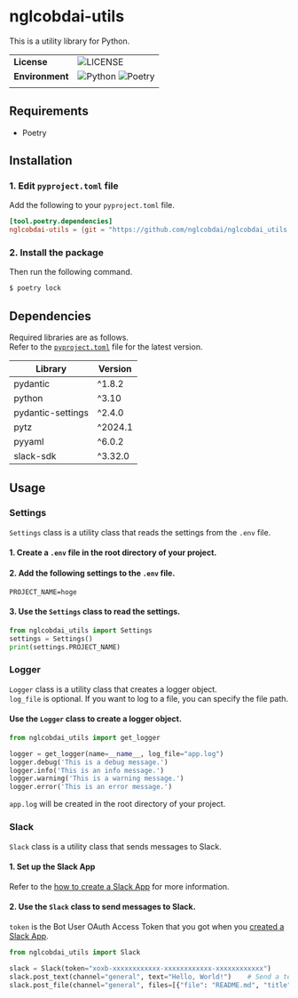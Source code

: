 # nglcobdai-utils

This is a utility library for Python.

|                 |                                                                                                                                                                          |
| --------------- | ------------------------------------------------------------------------------------------------------------------------------------------------------------------------ |
| **License**     | ![LICENSE](https://img.shields.io/badge/license-MIT-blue.svg?style=flat)                                                                                                 |
| **Environment** | ![Python](https://img.shields.io/badge/-Python_3.10-F9DC3E.svg?logo=python&style=flat) ![Poetry](https://img.shields.io/badge/-Poetry-2c2d72.svg?logo=python&style=flat) |
|                 |

## Requirements

- Poetry

## Installation

### 1. Edit `pyproject.toml` file

Add the following to your `pyproject.toml` file.

```toml
[tool.poetry.dependencies]
nglcobdai-utils = {git = "https://github.com/nglcobdai/nglcobdai_utils.git", tag = "v0.0.1"}

```

### 2. Install the package

Then run the following command.

```sh
$ poetry lock
```

## Dependencies

Required libraries are as follows.  
Refer to the [`pyproject.toml`](pyproject.toml) file for the latest version.

| Library           | Version |
| ----------------- | ------- |
| pydantic          | ^1.8.2  |
| python            | ^3.10   |
| pydantic-settings | ^2.4.0  |
| pytz              | ^2024.1 |
| pyyaml            | ^6.0.2  |
| slack-sdk         | ^3.32.0 |

## Usage

### Settings

`Settings` class is a utility class that reads the settings from the `.env` file.

#### 1. Create a `.env` file in the root directory of your project.

#### 2. Add the following settings to the `.env` file.

```.env
PROJECT_NAME=hoge
```

#### 3. Use the `Settings` class to read the settings.

```py
from nglcobdai_utils import Settings
settings = Settings()
print(settings.PROJECT_NAME)
```

### Logger

`Logger` class is a utility class that creates a logger object.  
`log_file` is optional. If you want to log to a file, you can specify the file path.

#### Use the `Logger` class to create a logger object.

```python
from nglcobdai_utils import get_logger

logger = get_logger(name=__name__, log_file="app.log")
logger.debug('This is a debug message.')
logger.info('This is an info message.')
logger.warning('This is a warning message.')
logger.error('This is an error message.')
```

`app.log` will be created in the root directory of your project.

### Slack

`Slack` class is a utility class that sends messages to Slack.

#### 1. Set up the Slack App

Refer to the [how to create a Slack App](/doc/how_to_setup_slack_app.md) for more information.

#### 2. Use the `Slack` class to send messages to Slack.

`token` is the Bot User OAuth Access Token that you got when you [created a Slack App](/doc/how_to_setup_slack_app.md).

```python
from nglcobdai_utils import Slack

slack = Slack(token="xoxb-xxxxxxxxxxxx-xxxxxxxxxxxx-xxxxxxxxxxxx")
slack.post_text(channel="general", text="Hello, World!")    # Send a text message
slack.post_file(channel="general", files=[{"file": "README.md", "title": "README.md"}]) # Send a file
```
